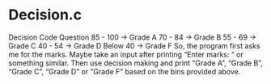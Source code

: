# Decision.c
Decision Code Question 
85 - 100 -> Grade A 70 - 84 -> Grade B 55 - 69 -> Grade C 40 - 54 -> Grade D Below 40 -> Grade F  So, the program first asks me for the marks. Maybe take an input after printing “Enter marks: “ or something similar. Then use decision making and print “Grade A”, “Grade B”, “Grade C”, “Grade D” or “Grade F” based on the bins provided above.

